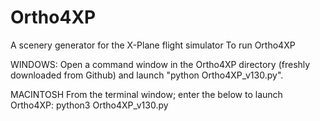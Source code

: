 # Ortho4XP
A scenery generator for the X-Plane flight simulator
To run Ortho4XP

WINDOWS: Open a command window in the Ortho4XP directory (freshly downloaded from Github)
and launch "python Ortho4XP_v130.py".

MACINTOSH
From the terminal window; enter the below to launch Ortho4XP:
python3 Ortho4XP_v130.py

